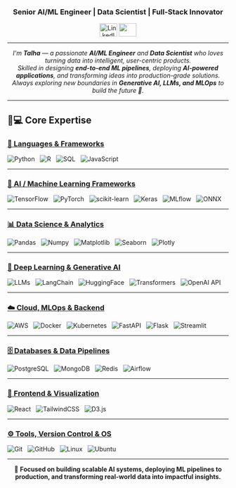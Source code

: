 <h3 align="center">Senior AI/ML Engineer | Data Scientist | Full-Stack Innovator</h3>

<p align="center">
  <a href="https://linkedin.com/in/talha-abbasi" target="blank"><img align="center" src="https://cdn.jsdelivr.net/npm/simple-icons@3.0.1/icons/linkedin.svg" alt="LinkedIn" height="30" width="40" /></a>
  <a href="mailto:talhaa.eagle1@gmail.com"><img align="center" src="https://simpleicons.org/icons/gmail.svg" height="30" width="40" /></a>
</p>

---

<p align="center">
  <em>
    I'm <b>Talha</b> — a passionate <b>AI/ML Engineer</b> and <b>Data Scientist</b> who loves turning data into intelligent, user-centric products. <br>
    Skilled in designing <b>end-to-end ML pipelines</b>, deploying <b>AI-powered applications</b>, and transforming ideas into production-grade solutions.<br>
    Always exploring new boundaries in <b>Generative AI, LLMs, and MLOps</b> to build the future 🚀.
  </em>
</p>

---

## 🧠💻 Core Expertise

### <u>🔹 Languages & Frameworks</u>
<span><img src="https://img.shields.io/badge/Python-3776AB?style=for-the-badge&logo=python&logoColor=white" alt="Python" /></span>
&nbsp;
<span><img src="https://img.shields.io/badge/R-276DC3?style=for-the-badge&logo=r&logoColor=white" alt="R" /></span>
&nbsp;
<span><img src="https://img.shields.io/badge/SQL-316192?style=for-the-badge&logo=postgresql&logoColor=white" alt="SQL" /></span>
&nbsp;
<span><img src="https://img.shields.io/badge/JavaScript-F7DF1E?style=for-the-badge&logo=javascript&logoColor=black" alt="JavaScript" /></span>

---

### <u>🤖 AI / Machine Learning Frameworks</u>
<span><img src="https://img.shields.io/badge/TensorFlow-FF6F00?style=for-the-badge&logo=tensorflow&logoColor=white" alt="TensorFlow" /></span>
&nbsp;
<span><img src="https://img.shields.io/badge/PyTorch-EE4C2C?style=for-the-badge&logo=pytorch&logoColor=white" alt="PyTorch" /></span>
&nbsp;
<span><img src="https://img.shields.io/badge/scikit--learn-F7931E?style=for-the-badge&logo=scikit-learn&logoColor=white" alt="scikit-learn" /></span>
&nbsp;
<span><img src="https://img.shields.io/badge/Keras-D00000?style=for-the-badge&logo=keras&logoColor=white" alt="Keras" /></span>
&nbsp;
<span><img src="https://img.shields.io/badge/MLflow-0194E2?style=for-the-badge&logo=mlflow&logoColor=white" alt="MLflow" /></span>
&nbsp;
<span><img src="https://img.shields.io/badge/ONNX-005CED?style=for-the-badge&logo=onnx&logoColor=white" alt="ONNX" /></span>

---

### <u>📊 Data Science & Analytics</u>
<span><img src="https://img.shields.io/badge/Pandas-150458?style=for-the-badge&logo=pandas&logoColor=white" alt="Pandas" /></span>
&nbsp;
<span><img src="https://img.shields.io/badge/Numpy-013243?style=for-the-badge&logo=numpy&logoColor=white" alt="Numpy" /></span>
&nbsp;
<span><img src="https://img.shields.io/badge/Matplotlib-11557C?style=for-the-badge&logo=plotly&logoColor=white" alt="Matplotlib" /></span>
&nbsp;
<span><img src="https://img.shields.io/badge/Seaborn-9A1E2A?style=for-the-badge" alt="Seaborn" /></span>
&nbsp;
<span><img src="https://img.shields.io/badge/Plotly-3F4F75?style=for-the-badge&logo=plotly&logoColor=white" alt="Plotly" /></span>

---

### <u>🧬 Deep Learning & Generative AI</u>
<span><img src="https://img.shields.io/badge/LLMs-GPT--4-412991?style=for-the-badge&logo=openai&logoColor=white" alt="LLMs" /></span>
&nbsp;
<span><img src="https://img.shields.io/badge/LangChain-121212?style=for-the-badge&logo=openai&logoColor=white" alt="LangChain" /></span>
&nbsp;
<span><img src="https://img.shields.io/badge/HuggingFace-FFCC00?style=for-the-badge&logo=huggingface&logoColor=black" alt="HuggingFace" /></span>
&nbsp;
<span><img src="https://img.shields.io/badge/Transformers-FF6F00?style=for-the-badge&logo=python&logoColor=white" alt="Transformers" /></span>
&nbsp;
<span><img src="https://img.shields.io/badge/OpenAI_API-412991?style=for-the-badge&logo=openai&logoColor=white" alt="OpenAI API" /></span>

---

### <u>☁️ Cloud, MLOps & Backend</u>
<span><img src="https://img.shields.io/badge/AWS-232F3E?style=for-the-badge&logo=amazon-aws&logoColor=white" alt="AWS" /></span>
&nbsp;
<span><img src="https://img.shields.io/badge/Docker-2CA5E0?style=for-the-badge&logo=docker&logoColor=white" alt="Docker" /></span>
&nbsp;
<span><img src="https://img.shields.io/badge/Kubernetes-326CE5?style=for-the-badge&logo=kubernetes&logoColor=white" alt="Kubernetes" /></span>
&nbsp;
<span><img src="https://img.shields.io/badge/FastAPI-009688?style=for-the-badge&logo=fastapi&logoColor=white" alt="FastAPI" /></span>
&nbsp;
<span><img src="https://img.shields.io/badge/Flask-000000?style=for-the-badge&logo=flask&logoColor=white" alt="Flask" /></span>
&nbsp;
<span><img src="https://img.shields.io/badge/Streamlit-FF4B4B?style=for-the-badge&logo=streamlit&logoColor=white" alt="Streamlit" /></span>

---

### <u>🗄️ Databases & Data Pipelines</u>
<span><img src="https://img.shields.io/badge/PostgreSQL-4169E1?style=for-the-badge&logo=postgresql&logoColor=white" alt="PostgreSQL" /></span>
&nbsp;
<span><img src="https://img.shields.io/badge/MongoDB-4EA94B?style=for-the-badge&logo=mongodb&logoColor=white" alt="MongoDB" /></span>
&nbsp;
<span><img src="https://img.shields.io/badge/Redis-DC382D?style=for-the-badge&logo=redis&logoColor=white" alt="Redis" /></span>
&nbsp;
<span><img src="https://img.shields.io/badge/Airflow-017CEE?style=for-the-badge&logo=apache-airflow&logoColor=white" alt="Airflow" /></span>

---

### <u>🧩 Frontend & Visualization</u>
<span><img src="https://img.shields.io/badge/React-20232A?style=for-the-badge&logo=react&logoColor=61DAFB" alt="React" /></span>
&nbsp;
<span><img src="https://img.shields.io/badge/TailwindCSS-38B2AC?style=for-the-badge&logo=tailwind-css&logoColor=white" alt="TailwindCSS" /></span>
&nbsp;
<span><img src="https://img.shields.io/badge/D3.js-F9A03C?style=for-the-badge&logo=d3.js&logoColor=white" alt="D3.js" /></span>

---

### <u>⚙️ Tools, Version Control & OS</u>
<span><img src="https://img.shields.io/badge/GIT-E44C30?style=for-the-badge&logo=git&logoColor=white" alt="Git" /></span>
&nbsp;
<span><img src="https://img.shields.io/badge/GitHub-181717?style=for-the-badge&logo=github&logoColor=white" alt="GitHub" /></span>
&nbsp;
<span><img src="https://img.shields.io/badge/Linux-FCC624?style=for-the-badge&logo=linux&logoColor=black" alt="Linux" /></span>
&nbsp;
<span><img src="https://img.shields.io/badge/Ubuntu-E95420?style=for-the-badge&logo=ubuntu&logoColor=white" alt="Ubuntu" /></span>

---

<p align="center">
  🚀 <b>Focused on building scalable AI systems, deploying ML pipelines to production, and transforming real-world data into impactful insights.</b>
</p>
